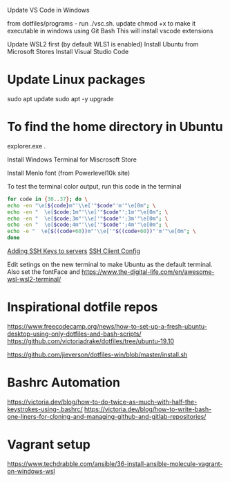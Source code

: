 Update VS Code in Windows

from dotfiles/programs - run ./vsc.sh. update chmod +x to make it executable in windows using Git Bash
This will install vscode extensions

Update WSL2 first (by default WLS1 is enabled)
Install Ubuntu from Microsoft Stores
Install Visual Studio Code
# Update Linux packages
sudo apt update
sudo apt -y upgrade

# To find the home directory in Ubuntu
explorer.exe .

Install Windows Terminal for Miscrosoft Store

Install Menlo font (from Powerlevel10k site)

To test the terminal color output, run this code in the terminal
```BASH
for code in {30..37}; do \
echo -en "\e[${code}m"'\\e['"$code"'m'"\e[0m"; \
echo -en "  \e[$code;1m"'\\e['"$code"';1m'"\e[0m"; \
echo -en "  \e[$code;3m"'\\e['"$code"';3m'"\e[0m"; \
echo -en "  \e[$code;4m"'\\e['"$code"';4m'"\e[0m"; \
echo -e "  \e[$((code+60))m"'\\e['"$((code+60))"'m'"\e[0m"; \
done
```
[Adding SSH Keys to servers](https://www.digitalocean.com/docs/droplets/how-to/add-ssh-keys/)
[SSH Client Config](https://www.digitalocean.com/community/tutorials/how-to-configure-custom-connection-options-for-your-ssh-client)

Edit setings on the new terminal to make Ubuntu as the default terminal. Also set the fontFace and 
https://www.the-digital-life.com/en/awesome-wsl-wsl2-terminal/


# Inspirational dotfile repos
https://www.freecodecamp.org/news/how-to-set-up-a-fresh-ubuntu-desktop-using-only-dotfiles-and-bash-scripts/
https://github.com/victoriadrake/dotfiles/tree/ubuntu-19.10

https://github.com/jieverson/dotfiles-win/blob/master/install.sh

# Bashrc Automation
https://victoria.dev/blog/how-to-do-twice-as-much-with-half-the-keystrokes-using-.bashrc/
https://victoria.dev/blog/how-to-write-bash-one-liners-for-cloning-and-managing-github-and-gitlab-repositories/

# Vagrant setup
https://www.techdrabble.com/ansible/36-install-ansible-molecule-vagrant-on-windows-wsl